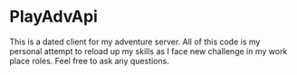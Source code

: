 # PlayAdvApi
This is a dated client for my adventure server. All of this code is my personal attempt to reload up my skills as I face new challenge in my work place roles. Feel free to ask any questions. 
